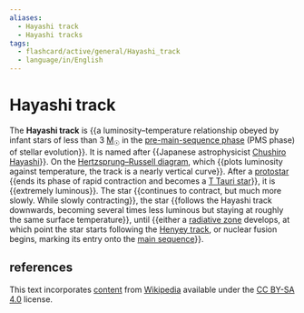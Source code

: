 ```yaml
---
aliases:
  - Hayashi track
  - Hayashi tracks
tags:
  - flashcard/active/general/Hayashi_track
  - language/in/English
---
```


# Hayashi track

The __Hayashi track__ is {{a luminosity–temperature relationship obeyed by infant stars of less than 3 [M<sub>☉</sub>](solar%20mass.md) in the [pre-main-sequence phase](pre-main-sequence%20star.md) (PMS phase) of stellar evolution}}. It is named after {{Japanese astrophysicist [Chushiro Hayashi](Chushiro%20Hayashi.md)}}. On the [Hertzsprung–Russell diagram](Hertzsprung–Russell%20diagram.md), which {{plots luminosity against temperature, the track is a nearly vertical curve}}. After a [protostar](protostar.md) {{ends its phase of rapid contraction and becomes a [T Tauri star](T%20Tauri%20star.md)}}, it is {{extremely luminous}}. The star {{continues to contract, but much more slowly. While slowly contracting}}, the star {{follows the Hayashi track downwards, becoming several times less luminous but staying at roughly the same surface temperature}}, until {{either a [radiative zone](radiation%20zone.md) develops, at which point the star starts following the [Henyey track](Henyey%20track.md), or nuclear fusion begins, marking its entry onto the [main sequence](main%20sequence.md)}}. <!--SR:!2024-09-05,18,210!2024-10-12,44,250!2024-11-08,70,270!2024-11-01,64,270!2024-09-26,40,290!2024-09-23,38,270!2024-09-15,31,270!2024-09-05,20,230-->

## references

This text incorporates [content](https://en.wikipedia.org/wiki/Hayashi_track) from [Wikipedia](Wikipedia.md) available under the [CC BY-SA 4.0](https://creativecommons.org/licenses/by-sa/4.0/) license.
